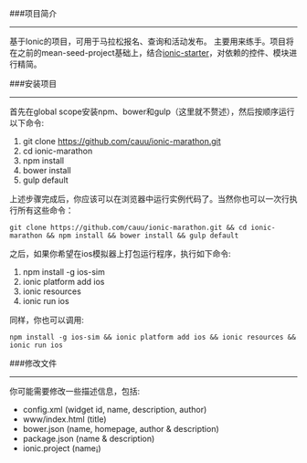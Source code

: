 ###项目简介 
 
*** 
基于Ionic的项目，可用于马拉松报名、查询和活动发布。  主要用来练手。项目将在之前的mean-seed-project基础上，结合[ionic-starter](https://github.com/loicknuchel/ionic-starter/blob/master/package.json)，对依赖的控件、模块进行精简。  
  
###安装项目

***
首先在global scope安装npm、bower和gulp（这里就不赘述），然后按顺序运行以下命令:    
  
1. git clone https://github.com/cauu/ionic-marathon.git  
2. cd ionic-marathon
3. npm install
4. bower install
5. gulp default
  
上述步骤完成后，你应该可以在浏览器中运行实例代码了。当然你也可以一次行执行所有这些命令：
  
```
git clone https://github.com/cauu/ionic-marathon.git && cd ionic-marathon && npm install && bower install && gulp default
```
  
之后，如果你希望在ios模拟器上打包运行程序，执行如下命令:  
  
1. npm install -g ios-sim
2. ionic platform add ios
3. ionic resources
4. ionic run ios
  
同样，你也可以调用: 
  
```
npm install -g ios-sim && ionic platform add ios && ionic resources && ionic run ios
```
  
###修改文件

***
你可能需要修改一些描述信息，包括: 
  
* config.xml (widget id, name, description, author)
* www/index.html (title)
* bower.json (name, homepage, author & description)
* package.json (name & description)
* ionic.project (name¡)